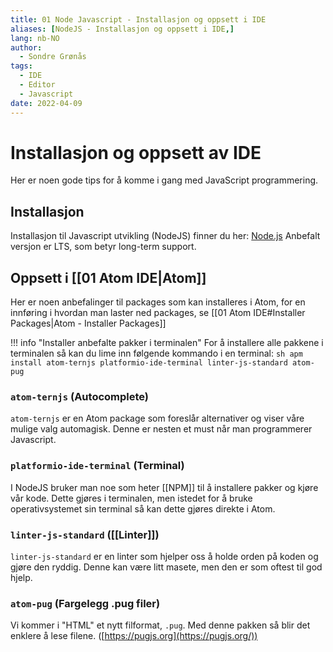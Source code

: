 ```yaml
---
title: 01 Node Javascript - Installasjon og oppsett i IDE
aliases: [NodeJS - Installasjon og oppsett i IDE,]
lang: nb-NO
author:
  - Sondre Grønås
tags:
  - IDE
  - Editor
  - Javascript
date: 2022-04-09
---
```

# Installasjon og oppsett av IDE
Her er noen gode tips for å komme i gang med JavaScript programmering.

## Installasjon
Installasjon til Javascript utvikling (NodeJS) finner du her: [Node.js](https://nodejs.org/en/)
Anbefalt versjon er LTS, som betyr long-term support.

## Oppsett i [[01 Atom IDE|Atom]]
Her er noen anbefalinger til packages som kan installeres i Atom, for en innføring i hvordan man laster ned packages, se [[01 Atom IDE#Installer Packages|Atom - Installer Packages]]

!!! info "Installer anbefalte pakker i terminalen"
	For å installere alle pakkene i terminalen så kan du lime inn følgende kommando i en terminal:
	```sh
	apm install atom-ternjs platformio-ide-terminal linter-js-standard atom-pug
	```

### `atom-ternjs` (Autocomplete)
`atom-ternjs` er en Atom package som foreslår alternativer og viser våre mulige valg automagisk. Denne er nesten et must når man programmerer Javascript.

### `platformio-ide-terminal` (Terminal)
I NodeJS bruker man noe som heter [[NPM]] til å installere pakker og kjøre vår kode. Dette gjøres i terminalen, men istedet for å bruke operativsystemet sin terminal så kan dette gjøres direkte i Atom.

### `linter-js-standard` ([[Linter]])
`linter-js-standard` er en linter som hjelper oss å holde orden på koden og gjøre den ryddig. Denne kan være litt masete, men den er som oftest til god hjelp.

### `atom-pug` (Fargelegg .pug filer)
Vi kommer i "HTML" et nytt filformat, `.pug`. Med denne pakken så blir det enklere å lese filene. ([https://pugjs.org](https://pugjs.org/))

